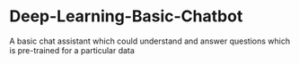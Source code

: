 # Deep-Learning-Basic-Chatbot
A basic chat assistant which could understand and answer questions which is pre-trained for a particular data
